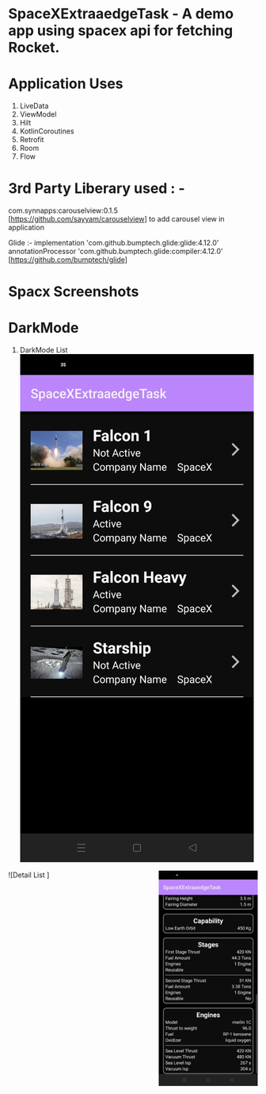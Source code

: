 # SpaceXExtraaedgeTask - A demo app using spacex api for fetching Rocket.

# Application Uses
1. LiveData
2. ViewModel
3. Hilt
4. KotlinCoroutines
5. Retrofit
6. Room
7. Flow


# 3rd Party Liberary used :  - 
com.synnapps:carouselview:0.1.5 [https://github.com/sayyam/carouselview]  to add carousel view in application 

Glide :- 
implementation 'com.github.bumptech.glide:glide:4.12.0'
annotationProcessor 'com.github.bumptech.glide:compiler:4.12.0' 
[https://github.com/bumptech/glide] 


# Spacx Screenshots

# DarkMode 
1. DarkMode List
  ![list_dark](https://github.com/anuragkachhala/SpaceXExtraaedgeTask/blob/master/assets/list_dark.jpeg)
 
![Detail List ] <img align="right" src="https://github.com/anuragkachhala/SpaceXExtraaedgeTask/blob/master/assets/details_dark.jpeg" width="200">

